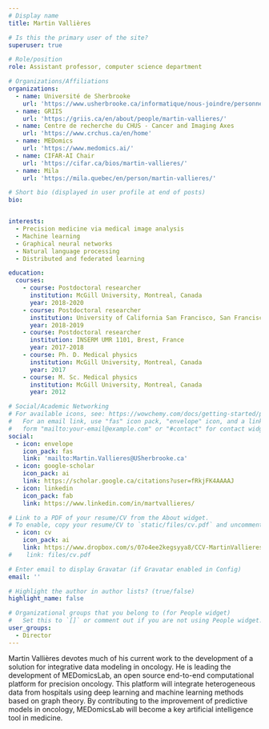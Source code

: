 ```yaml
---
# Display name
title: Martin Vallières

# Is this the primary user of the site?
superuser: true

# Role/position
role: Assistant professor, computer science department

# Organizations/Affiliations
organizations:
  - name: Université de Sherbrooke
    url: 'https://www.usherbrooke.ca/informatique/nous-joindre/personnel/corps-professoral/professeurs/martin-vallieres'
  - name: GRIIS
    url: 'https://griis.ca/en/about/people/martin-vallieres/'
  - name: Centre de recherche du CHUS - Cancer and Imaging Axes
    url: 'https://www.crchus.ca/en/home'
  - name: MEDomics
    url: 'https://www.medomics.ai/'
  - name: CIFAR-AI Chair
    url: 'https://cifar.ca/bios/martin-vallieres/'
  - name: Mila
    url: 'https://mila.quebec/en/person/martin-vallieres/'

# Short bio (displayed in user profile at end of posts)
bio: 


interests:
  - Precision medicine via medical image analysis
  - Machine learning
  - Graphical neural networks
  - Natural language processing
  - Distributed and federated learning

education:
  courses:
    - course: Postdoctoral researcher
      institution: McGill University, Montreal, Canada
      year: 2018-2020
    - course: Postdoctoral researcher
      institution: University of California San Francisco, San Francisco, USA
      year: 2018-2019
    - course: Postdoctoral researcher
      institution: INSERM UMR 1101, Brest, France
      year: 2017-2018
    - course: Ph. D. Medical physics
      institution: McGill University, Montreal, Canada
      year: 2017
    - course: M. Sc. Medical physics
      institution: McGill University, Montreal, Canada
      year: 2012

# Social/Academic Networking
# For available icons, see: https://wowchemy.com/docs/getting-started/page-builder/#icons
#   For an email link, use "fas" icon pack, "envelope" icon, and a link in the
#   form "mailto:your-email@example.com" or "#contact" for contact widget.
social:
  - icon: envelope
    icon_pack: fas
    link: 'mailto:Martin.Vallieres@USherbrooke.ca'
  - icon: google-scholar
    icon_pack: ai
    link: https://scholar.google.ca/citations?user=fRkjFK4AAAAJ
  - icon: linkedin
    icon_pack: fab
    link: https://www.linkedin.com/in/martvallieres/

# Link to a PDF of your resume/CV from the About widget.
# To enable, copy your resume/CV to `static/files/cv.pdf` and uncomment the lines below.
  - icon: cv
    icon_pack: ai
    link: https://www.dropbox.com/s/07o4ee2kegsyya8/CCV-MartinVallieres-Full_CV.pdf?dl=0
#    link: files/cv.pdf

# Enter email to display Gravatar (if Gravatar enabled in Config)
email: ''

# Highlight the author in author lists? (true/false)
highlight_name: false

# Organizational groups that you belong to (for People widget)
#   Set this to `[]` or comment out if you are not using People widget.
user_groups:
  - Director
---
```


Martin Vallières devotes much of his current work to the development of a solution for integrative data modeling in 
oncology. He is leading the development of MEDomicsLab, an open source end-to-end computational platform for 
precision oncology. This platform will integrate heterogeneous data from hospitals using deep learning and machine 
learning methods based on graph theory. By contributing to the improvement of predictive models in oncology, 
MEDomicsLab will become a key artificial intelligence tool in medicine. 
